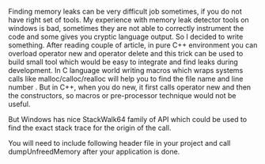 Finding memory leaks can be very difficult job sometimes, if you do not have right set of tools. My experience with memory leak detector tools on windows is bad, sometimes they are not able to correctly instrument the code and some gives you cryptic language output. So I decided to write something. After reading couple of article, in pure C++ environment you can overload operator new and operator delete and this trick can be used to build small tool which would be easy to integrate and find leaks during development. In C language world writing macros which wraps systems calls like malloc/calloc/realloc will help you to find the file name and line number . But in C++, when you do new, it first calls operator new and then the constructors, so macros or pre-processor technique would not be useful.

But Windows has nice StackWalk64 family of API which could be used to find the exact stack trace for the origin of the call.

You will need to include following header file in your project and call dumpUnfreedMemory after your application is done.